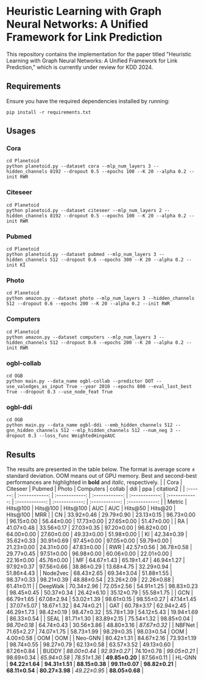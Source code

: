 # Heuristic Learning with Graph Neural Networks: A Unified Framework for Link Prediction

This repository contains the implementation for the paper titled "Heuristic Learning with Graph Neural Networks: A Unified Framework for Link Prediction," which is currently under review for KDD 2024.

## Requirements

Ensure you have the required dependencies installed by running:

```
pip install -r requirements.txt
```

## Usages

### **Cora**

```
cd Planetoid
python planetoid.py --dataset cora --mlp_num_layers 3 --hidden_channels 8192 --dropout 0.5 --epochs 100 --K 20 --alpha 0.2 --init RWR
```

### Citeseer

```
cd Planetoid
python planetoid.py --dataset citeseer --mlp_num_layers 2 --hidden_channels 8192 --dropout 0.5 --epochs 100 --K 20 --alpha 0.2 --init RWR
```

### **Pubmed**

```
cd Planetoid
python planetoid.py --dataset pubmed --mlp_num_layers 3 --hidden_channels 512 --dropout 0.6 --epochs 300 --K 20 --alpha 0.2 --init KI
```

### **Photo**

```
cd Planetoid
python amazon.py --dataset photo --mlp_num_layers 3 --hidden_channels 512 --dropout 0.6 --epochs 200 --K 20 --alpha 0.2 --init RWR
```

### **Computers**

```
cd Planetoid
python amazon.py --dataset computers --mlp_num_layers 3 --hidden_channels 512 --dropout 0.6 --epochs 200 --K 20 --alpha 0.2 --init RWR
```

### **ogbl-collab**

```
cd OGB
python main.py --data_name ogbl-collab --predictor DOT --use_valedges_as_input True --year 2010 --epochs 800 --eval_last_best True --dropout 0.3 --use_node_feat True
```

### **ogbl-ddi**

```
cd OGB
python main.py --data_name ogbl-ddi --emb_hidden_channels 512 --gnn_hidden_channels 512 --mlp_hidden_channels 512 --num_neg 3 --dropout 0.3 --loss_func WeightedHingeAUC
```



## Results

The results are presented in the table below. The format is average score ± standard deviation. OOM means out of GPU memory. Best and second-best performances are highlighted in **bold** and *italic*, respectively.
|          |      Cora      |    Citeseer    |     Pubmed     |     Photo      |   Computers    |     collab     |      ddi       |      ppa       |   citation2    |
| :------: | :------------: | :------------: | :------------: | :------------: | :------------: | :------------: | :------------: | :------------: | :------------: |
|  Metric  |    Hits@100    |    Hits@100    |    Hits@100    |      AUC       |      AUC       |    Hits@50     |    Hits@20     |    Hits@100    |      MRR       |
|    CN    |   33.92±0.46   |   29.79±0.90   |   23.13±0.15   |   96.73±0.00   |   96.15±0.00   |   56.44±0.00   |   17.73±0.00   |   27.65±0.00   |   51.47±0.00   |
|    RA    |   41.07±0.48   |   33.56±0.17   |   27.03±0.35   |   97.20±0.00   |   96.82±0.00   |   64.00±0.00   |   27.60±0.00   |   49.33±0.00   |   51.98±0.00   |
|    KI    |   42.34±0.39   |   35.62±0.33   |   30.91±0.69   |   97.45±0.00   |   97.05±0.00   |   59.79±0.00   |   21.23±0.00   |   24.31±0.00   |   47.83±0.00   |
|   RWR    |   42.57±0.56   |   36.78±0.58   |   29.77±0.45   |   97.51±0.00   |   96.98±0.00   |   60.06±0.00   |   22.01±0.00   |   22.16±0.00   |   45.76±0.00   |
|    MF    |   64.67±1.43   |   65.19±1.47   |   46.94±1.27   |   97.92±0.37   |   97.56±0.66   |   38.86±0.29   |   13.68±4.75   |   32.29±0.94   |   51.86±4.43   |
| Node2vec |   68.43±2.65   |   69.34±3.04   |   51.88±1.55   |   98.37±0.33   |   98.21±0.39   |   48.88±0.54   |   23.26±2.09   |   22.26±0.88   |   61.41±0.11   |
| DeepWalk |   70.34±2.96   |   72.05±2.56   |   54.91±1.25   |   98.83±0.23   |   98.45±0.45   |   50.37±0.34   |   26.42±6.10   |   35.12±0.79   |   55.58±1.75   |
|   GCN    |   66.79±1.65   |   67.08±2.94   |   53.02±1.39   |   98.61±0.15   |   98.55±0.27   |   47.14±1.45   |   37.07±5.07   |   18.67±1.32   |   84.74±0.21   |
|   GAT    |   60.78±3.17   |   62.94±2.45   |   46.29±1.73   |   98.42±0.19   |   98.47±0.32   |   55.78±1.39   |   54.12±5.43   |   19.94±1.69   |   86.33±0.54   |
|   SEAL   |   81.71±1.30   |   83.89±2.15   |   75.54±1.32   |   98.85±0.04   |  *98.70±0.18*  |   64.74±0.43   |   30.56±3.86   |   48.80±3.16   |  *87.67±0.32*  |
|  NBFNet  |   71.65±2.27   |   74.07±1.75   |   58.73±1.99   |   98.29±0.35   |   98.03±0.54   |      OOM       |   4.00±0.58    |      OOM       |      OOM       |
| Neo-GNN  |   80.42±1.31   |   84.67±2.16   |   73.93±1.19   |   98.74±0.55   |   98.27±0.79   |   62.13±0.58   |   63.57±3.52   |   49.13±0.60   |   87.26±0.84   |
|  BUDDY   |  *88.00±0.44*  |  *92.93±0.27*  |   74.10±0.78   |  *99.05±0.21*  |   98.69±0.34   |  *65.94±0.58*  |  *78.51±1.36*  | **49.85±0.20** |   87.56±0.11   |
|  HL-GNN  | **94.22±1.64** | **94.31±1.51** | **88.15±0.38** | **99.11±0.07** | **98.82±0.21** | **68.11±0.54** | **80.27±3.98** |  *49.22±0.95*  | **88.05±0.68** |
